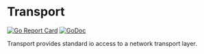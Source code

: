 # Transport 
 [![Go Report Card](https://goreportcard.com/badge/github.com/JustAnotherOrganization/justanotherbotkit)](https://goreportcard.com/report/github.com/JustAnotherOrganization/justanotherbotkit)  [![GoDoc](https://godoc.org/github.com/JustAnotherOrganization/justanotherbotkit/transport?status.svg)](https://godoc.org/github.com/JustAnotherOrganization/justanotherbotkit/transport)

Transport provides standard io access to a network transport layer.